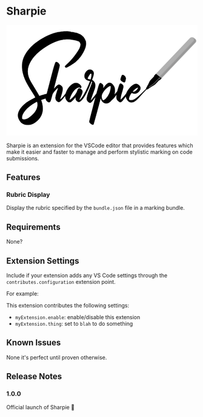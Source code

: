 # Sharpie

![](resources/logo-full.png)

Sharpie is an extension for the VSCode editor that provides features which make it easier and faster to manage and perform stylistic marking on code submissions.

## Features

### Rubric Display
Display the rubric specified by the `bundle.json` file in a marking bundle.

## Requirements

None?

## Extension Settings

Include if your extension adds any VS Code settings through the `contributes.configuration` extension point.

For example:

This extension contributes the following settings:

* `myExtension.enable`: enable/disable this extension
* `myExtension.thing`: set to `blah` to do something

## Known Issues

None it's perfect until proven otherwise.

## Release Notes

### 1.0.0

Official launch of Sharpie 🎉

